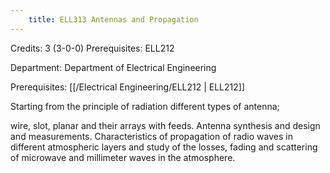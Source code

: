 ```yaml
---
    title: ELL313 Antennas and Propagation
---
```

Credits: 3 (3-0-0) Prerequisites: ELL212

Department: Department of Electrical Engineering

Prerequisites: [[/Electrical Engineering/ELL212 | ELL212]]

Starting from the principle of radiation different types of antenna;

wire, slot, planar and their arrays with feeds. Antenna synthesis and design and measurements. Characteristics of propagation of radio waves in different atmospheric layers and study of the losses, fading and scattering of microwave and millimeter waves in the atmosphere.
